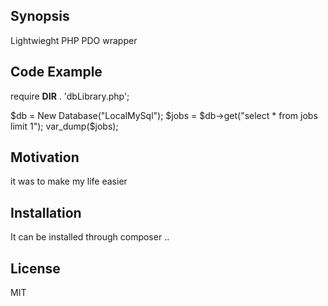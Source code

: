 ## Synopsis

Lightwieght PHP PDO wrapper

## Code Example

require __DIR__ . 'dbLibrary.php';

$db = New Database("LocalMySql");
$jobs = $db->get("select * from jobs limit 1");
var_dump($jobs);

## Motivation

it was to make my life easier

## Installation

It can be installed through composer
..

## License

MIT